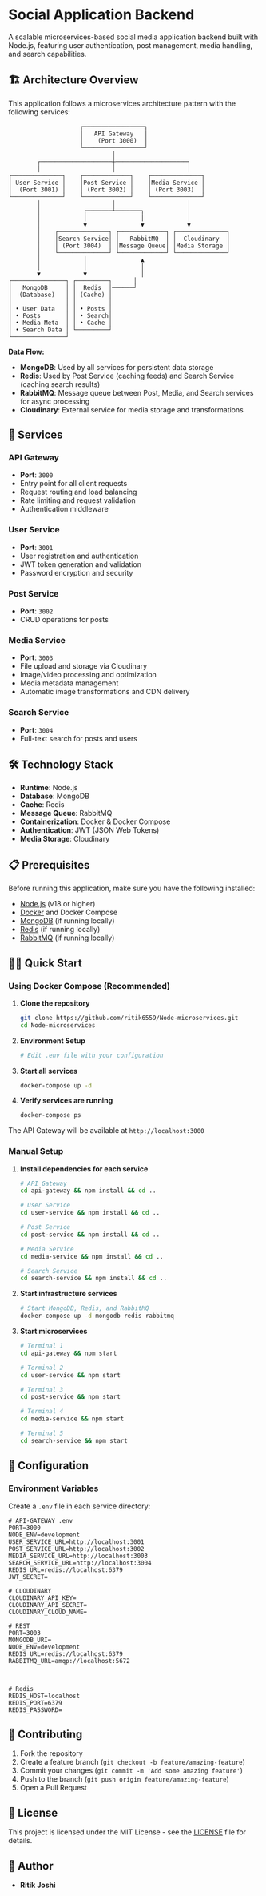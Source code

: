 # Social Application Backend

A scalable microservices-based social media application backend built with Node.js, featuring user authentication, post management, media handling, and search capabilities.

## 🏗️ Architecture Overview

This application follows a microservices architecture pattern with the following services:

```
                    ┌─────────────────┐
                    │   API Gateway   │
                    │    (Port 3000)  │
                    └─────────────────┘
                             │
        ┌────────────────────┼────────────────────┐
        │                    │                    │
┌──────────────┐    ┌─────────────┐    ┌──────────────┐
│ User Service │    │Post Service │    │Media Service │
│  (Port 3001) │    │ (Port 3002) │    │ (Port 3003)  │
└──────────────┘    └─────────────┘    └──────────────┘
        │                    │                    │
        │            ┌───────┴───────┐            │
        │            │               │            │
        │            ▼               ▼            ▼
        │    ┌──────────────┐ ┌─────────────┐ ┌──────────────┐
        │    │Search Service│ │   RabbitMQ  │ │  Cloudinary  │
        │    │ (Port 3004)  │ │Message Queue│ │Media Storage │
        │    └──────────────┘ └─────────────┘ └──────────────┘
        │            │               ▲            
        │            │               │            
        ▼            ▼               │            
┌───────────────┐ ┌─────────┐      │            
│   MongoDB     │ │  Redis  │──────┘            
│  (Database)   │ │ (Cache) │                   
│               │ │         │                   
│ • User Data   │ │ • Posts │                   
│ • Posts       │ │ • Search│                   
│ • Media Meta  │ │ • Cache │                   
│ • Search Data │ └─────────┘                   
└───────────────┘                               
```

**Data Flow:**
- **MongoDB**: Used by all services for persistent data storage
- **Redis**: Used by Post Service (caching feeds) and Search Service (caching search results)
- **RabbitMQ**: Message queue between Post, Media, and Search services for async processing
- **Cloudinary**: External service for media storage and transformations

## 🚀 Services

### API Gateway
- **Port**: `3000`
- Entry point for all client requests
- Request routing and load balancing
- Rate limiting and request validation
- Authentication middleware

### User Service
- **Port**: `3001`
- User registration and authentication
- JWT token generation and validation
- Password encryption and security

### Post Service
- **Port**: `3002`
- CRUD operations for posts

### Media Service
- **Port**: `3003`
- File upload and storage via Cloudinary
- Image/video processing and optimization
- Media metadata management
- Automatic image transformations and CDN delivery

### Search Service
- **Port**: `3004`
- Full-text search for posts and users

## 🛠️ Technology Stack

- **Runtime**: Node.js
- **Database**: MongoDB
- **Cache**: Redis
- **Message Queue**: RabbitMQ
- **Containerization**: Docker & Docker Compose
- **Authentication**: JWT (JSON Web Tokens)
- **Media Storage**: Cloudinary

## 📋 Prerequisites

Before running this application, make sure you have the following installed:

- [Node.js](https://nodejs.org/) (v18 or higher)
- [Docker](https://www.docker.com/) and Docker Compose
- [MongoDB](https://www.mongodb.com/) (if running locally)
- [Redis](https://redis.io/) (if running locally)
- [RabbitMQ](https://www.rabbitmq.com/) (if running locally)

## 🏃‍♂️ Quick Start

### Using Docker Compose (Recommended)

1. **Clone the repository**
   ```bash
   git clone https://github.com/ritik6559/Node-microservices.git
   cd Node-microservices
   ```

2. **Environment Setup**
   ```bash
   # Edit .env file with your configuration
   ```

3. **Start all services**
   ```bash
   docker-compose up -d
   ```

4. **Verify services are running**
   ```bash
   docker-compose ps
   ```

The API Gateway will be available at `http://localhost:3000`

### Manual Setup

1. **Install dependencies for each service**
   ```bash
   # API Gateway
   cd api-gateway && npm install && cd ..
   
   # User Service
   cd user-service && npm install && cd ..
   
   # Post Service
   cd post-service && npm install && cd ..
   
   # Media Service
   cd media-service && npm install && cd ..
   
   # Search Service
   cd search-service && npm install && cd ..
   ```

2. **Start infrastructure services**
   ```bash
   # Start MongoDB, Redis, and RabbitMQ
   docker-compose up -d mongodb redis rabbitmq
   ```

3. **Start microservices**
   ```bash
   # Terminal 1
   cd api-gateway && npm start
   
   # Terminal 2
   cd user-service && npm start
   
   # Terminal 3
   cd post-service && npm start
   
   # Terminal 4
   cd media-service && npm start
   
   # Terminal 5
   cd search-service && npm start
   ```

## 🔧 Configuration

### Environment Variables

Create a `.env` file in each service directory:

```env
# API-GATEWAY .env
PORT=3000
NODE_ENV=development
USER_SERVICE_URL=http://localhost:3001
POST_SERVICE_URL=http://localhost:3002
MEDIA_SERVICE_URL=http://localhost:3003
SEARCH_SERVICE_URL=http://localhost:3004
REDIS_URL=redis://localhost:6379
JWT_SECRET=

# CLOUDINARY
CLOUDINARY_API_KEY=
CLOUDINARY_API_SECRET=
CLOUDINARY_CLOUD_NAME=

# REST
PORT=3003
MONGODB_URI=
NODE_ENV=development
REDIS_URL=redis://localhost:6379
RABBITMQ_URL=amqp://localhost:5672



# Redis
REDIS_HOST=localhost
REDIS_PORT=6379
REDIS_PASSWORD=
```

## 🤝 Contributing

1. Fork the repository
2. Create a feature branch (`git checkout -b feature/amazing-feature`)
3. Commit your changes (`git commit -m 'Add some amazing feature'`)
4. Push to the branch (`git push origin feature/amazing-feature`)
5. Open a Pull Request


## 📝 License

This project is licensed under the MIT License - see the [LICENSE](LICENSE) file for details.

## 👥 Author

- **Ritik Joshi**
